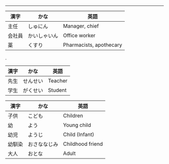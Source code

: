 
---

| 漢字 | かな | 英語 |
| ---- | ---- | ---- |
| 主任 | しゅにん | Manager, chief |
| 会社員 | かいしゃいん | Office worker |
| 薬 | くすり | Pharmacists, apothecary |

.

| 漢字 | かな | 英語 |
| ---- | ---- | ---- |
| 先生 | せんせい | Teacher |
| 学生 | がくせい | Student |


| 漢字 | かな | 英語 |
| ---- | ---- | ---- |
| 子供 | こども | Children |
| 幼 | よう | Young child |
| 幼児 | ようじ | Child (Infant) |
| 幼馴染 | おさななじみ | Childhood friend |
| 大人 | おとな | Adult |
